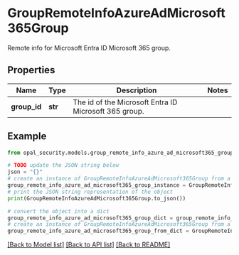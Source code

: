 # GroupRemoteInfoAzureAdMicrosoft365Group

Remote info for Microsoft Entra ID Microsoft 365 group.

## Properties

Name | Type | Description | Notes
------------ | ------------- | ------------- | -------------
**group_id** | **str** | The id of the Microsoft Entra ID Microsoft 365 group. | 

## Example

```python
from opal_security.models.group_remote_info_azure_ad_microsoft365_group import GroupRemoteInfoAzureAdMicrosoft365Group

# TODO update the JSON string below
json = "{}"
# create an instance of GroupRemoteInfoAzureAdMicrosoft365Group from a JSON string
group_remote_info_azure_ad_microsoft365_group_instance = GroupRemoteInfoAzureAdMicrosoft365Group.from_json(json)
# print the JSON string representation of the object
print(GroupRemoteInfoAzureAdMicrosoft365Group.to_json())

# convert the object into a dict
group_remote_info_azure_ad_microsoft365_group_dict = group_remote_info_azure_ad_microsoft365_group_instance.to_dict()
# create an instance of GroupRemoteInfoAzureAdMicrosoft365Group from a dict
group_remote_info_azure_ad_microsoft365_group_from_dict = GroupRemoteInfoAzureAdMicrosoft365Group.from_dict(group_remote_info_azure_ad_microsoft365_group_dict)
```
[[Back to Model list]](../README.md#documentation-for-models) [[Back to API list]](../README.md#documentation-for-api-endpoints) [[Back to README]](../README.md)


